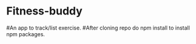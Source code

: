 # Fitness-buddy
#An app to track/list exercise.
#After cloning repo do npm install to install npm packages.
